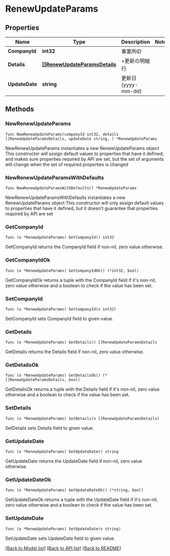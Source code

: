 # RenewUpdateParams

## Properties

Name | Type | Description | Notes
------------ | ------------- | ------------- | -------------
**CompanyId** | **int32** | 事業所ID | 
**Details** | [**[]RenewUpdateParamsDetails**](RenewUpdateParamsDetails.md) | +更新の明細行 | 
**UpdateDate** | **string** | 更新日 (yyyy-mm-dd) | 

## Methods

### NewRenewUpdateParams

`func NewRenewUpdateParams(companyId int32, details []RenewUpdateParamsDetails, updateDate string, ) *RenewUpdateParams`

NewRenewUpdateParams instantiates a new RenewUpdateParams object
This constructor will assign default values to properties that have it defined,
and makes sure properties required by API are set, but the set of arguments
will change when the set of required properties is changed

### NewRenewUpdateParamsWithDefaults

`func NewRenewUpdateParamsWithDefaults() *RenewUpdateParams`

NewRenewUpdateParamsWithDefaults instantiates a new RenewUpdateParams object
This constructor will only assign default values to properties that have it defined,
but it doesn't guarantee that properties required by API are set

### GetCompanyId

`func (o *RenewUpdateParams) GetCompanyId() int32`

GetCompanyId returns the CompanyId field if non-nil, zero value otherwise.

### GetCompanyIdOk

`func (o *RenewUpdateParams) GetCompanyIdOk() (*int32, bool)`

GetCompanyIdOk returns a tuple with the CompanyId field if it's non-nil, zero value otherwise
and a boolean to check if the value has been set.

### SetCompanyId

`func (o *RenewUpdateParams) SetCompanyId(v int32)`

SetCompanyId sets CompanyId field to given value.


### GetDetails

`func (o *RenewUpdateParams) GetDetails() []RenewUpdateParamsDetails`

GetDetails returns the Details field if non-nil, zero value otherwise.

### GetDetailsOk

`func (o *RenewUpdateParams) GetDetailsOk() (*[]RenewUpdateParamsDetails, bool)`

GetDetailsOk returns a tuple with the Details field if it's non-nil, zero value otherwise
and a boolean to check if the value has been set.

### SetDetails

`func (o *RenewUpdateParams) SetDetails(v []RenewUpdateParamsDetails)`

SetDetails sets Details field to given value.


### GetUpdateDate

`func (o *RenewUpdateParams) GetUpdateDate() string`

GetUpdateDate returns the UpdateDate field if non-nil, zero value otherwise.

### GetUpdateDateOk

`func (o *RenewUpdateParams) GetUpdateDateOk() (*string, bool)`

GetUpdateDateOk returns a tuple with the UpdateDate field if it's non-nil, zero value otherwise
and a boolean to check if the value has been set.

### SetUpdateDate

`func (o *RenewUpdateParams) SetUpdateDate(v string)`

SetUpdateDate sets UpdateDate field to given value.



[[Back to Model list]](../README.md#documentation-for-models) [[Back to API list]](../README.md#documentation-for-api-endpoints) [[Back to README]](../README.md)


